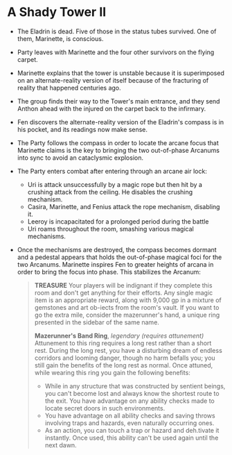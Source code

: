 <!-- TITLE: 2020 07 18 -->

<!-- SUBTITLE: A quick summary of 2020 07 18 -->

# A Shady Tower II

- The Eladrin is dead. Five of those in the status tubes survived. One of them, Marinette, is conscious.

- Party leaves with Marinette and the four other survivors on the flying carpet.

- Marinette explains that the tower is unstable because it is superimposed on an alternate-reality version of itself because of the fracturing of reality that happened centuries ago.

- The group finds their way to the Tower's main entrance, and they send Anthon ahead with the injured on the carpet back to the infirmary.

- Fen discovers the alternate-reality version of the Eladrin's compass is in his pocket, and its readings now make sense.

- The Party follows the compass in order to locate the arcane focus that Marinette claims is the key to bringing the two out-of-phase Arcanums into sync to avoid an cataclysmic explosion.

- The Party enters combat after entering through an arcane air lock:

  - Uri is attack unsuccessfully by a magic rope but then hit by a crushing attack from the ceiling. He disables the crushing mechanism.
  - Casira, Marinette, and Fenius attack the rope mechanism, disabling it.
  - Leeroy is incapacitated for a prolonged period during the battle
  - Uri roams throughout the room, smashing various magical mechanisms.

- Once the mechanisms are destroyed, the compass becomes dormant and a pedestal appears that holds the out-of-phase magical foci for the two Arcanums. Marinette inspires Fen to greater heights of arcana in order to bring the focus into phase. This stabilizes the Arcanum:

  > **TREASURE** 
  > Your players will be indignant if they complete this room and don't get anything for their efforts. Any single magic item is an appropriate reward, along with 9,000 gp in a mixture of gemstones and art ob-iects from the room's vault. If you want to go the extra mile, consider the mazerunner's hand, a unique ring presented in the sidebar of the same name. 
  >
  > **Mazerunner's Band Ring**, *legendary (requires attunement)* Attunement to this ring requires a long rest rather than a short rest. During the long rest, you have a disturbing dream of endless corridors and looming danger, though no harm befalls you; you still gain the benefits of the long rest as normal. Once attuned, while wearing this ring you gain the following benefits: 
  >
  > - While in any structure that was constructed by sentient beings, you can't become lost and always know the shortest route to the exit. You have advantage on any ability checks made to locate secret doors in such environments. 
  > -  You have advantage on all ability checks and saving throws involving traps and hazards, even naturally occurring ones. 
  > - As an action, you can touch a trap or hazard and deh.tivate it instantly. Once used, this ability can't be used again until the next dawn. 
